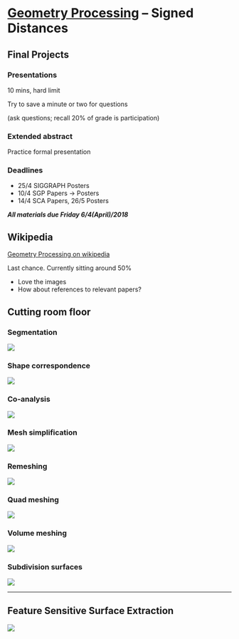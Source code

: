 # [Geometry Processing](../index.html) – Signed Distances

## Final Projects

### Presentations

10 mins, hard limit

Try to save a minute or two for questions

(ask questions; recall 20% of grade is participation)

### Extended abstract

Practice formal presentation

### Deadlines

 - 25/4 SIGGRAPH Posters
 - 10/4 SGP Papers → Posters
 - 14/4 SCA Papers, 26/5 Posters 

**_All materials due Friday 6/4(April)/2018_**

## Wikipedia

[Geometry Processing on wikipedia](https://en.wikipedia.org/wiki/Geometry_processing)

Last chance. Currently sitting around 50%

- Love the images
- How about references to relevant papers?

## Cutting room floor

### Segmentation

![](images/consensus-segmentation.jpg)

### Shape correspondence

![](images/functional-maps.jpg)

### Co-analysis

![](images/active-co-analysis.jpg)

### Mesh simplification

![](images/fertility-edge-collapse.gif)

### Remeshing

![](images/max-remeshing.jpg)

### Quad meshing

![](images/mixed-integer-quadrangulation.jpg)

### Volume meshing

![](images/rotund-man-tetmesh.gif)

### Subdivision surfaces

![](images/chimp-subdivision.gif)

----------------------------------------------------------

## Feature Sensitive Surface Extraction

![](images/feature-sensitive-surface-extraction.jpg)
